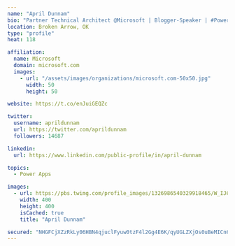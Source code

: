 ```yaml
---
name: "April Dunnam"
bio: "Partner Technical Architect @Microsoft | Blogger-Speaker | #PowerApps, #PowerAutomate, #Office365, #SharePoint | #WIT | #Karaoke Queen"
location: Broken Arrow, OK
type: "profile"
heat: 118

affiliation:
  name: Microsoft
  domain: microsoft.com
  images:
    - url: "/assets/images/organizations/microsoft.com-50x50.jpg"
      width: 50
      height: 50

website: https://t.co/enJuiGEQZc

twitter:
  username: aprildunnam
  url: https://twitter.com/aprildunnam
  followers: 14687

linkedin:
  url: https://www.linkedin.com/public-profile/in/april-dunnam

topics:
  - Power Apps

images:
  - url: https://pbs.twimg.com/profile_images/1326986540329918465/W_IJ6Ih2_400x400.jpg
    width: 400
    height: 400
    isCached: true
    title: "April Dunnam"

secured: "NHGFCjXZzRkLy06HBN4qjuclFyuw0tzF4l2Gg4E6K/qyUGLZXjOs0uBeMICn6+/doa2qzZm+W1eu3ky7o7ZdPVpE8MbpgRebajiCo9s8AcqZEn2ZJNxXWOB/WSvXnxtv4MRa5P4ktdCxKasv5C5pKFd7EY1ez+FZF88NR/zYZe5lgC7Xsak13/bDJp95Epa4G4QMVnB1hZG7KSKJyzZDPc30cZ8PGhP9rjxOsbZCqVsoxS8t5AH4Do3KCctbQwcFvmx39P95WhdE6wn1pM8gOXfZ/MkvhfU/Bnvpvm8lvlFRBgCIWxJJvbsnSaqnydX94DMWOzQJW5Q1p/KmgEcEfZKNo6GkO45ws0bFSy9IRB/2CmYfhBsrERiTyrbzgPLlZKlwnr/rKO+B6SJW65Rrxeq8dgY4+uqGeDRWxjTESak=;T3UeBY94+qpXMKvJ4ww6wA=="
---
```


